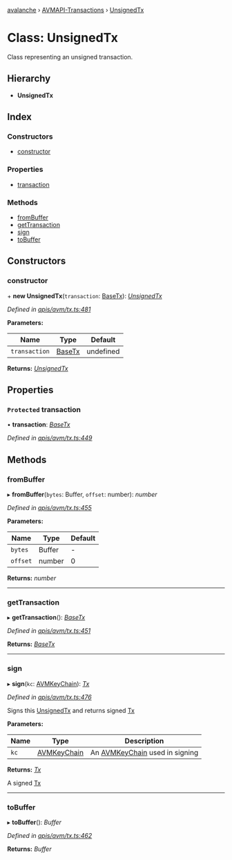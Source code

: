 [avalanche](../README.md) › [AVMAPI-Transactions](../modules/avmapi_transactions.md) › [UnsignedTx](avmapi_transactions.unsignedtx.md)

# Class: UnsignedTx

Class representing an unsigned transaction.

## Hierarchy

* **UnsignedTx**

## Index

### Constructors

* [constructor](avmapi_transactions.unsignedtx.md#constructor)

### Properties

* [transaction](avmapi_transactions.unsignedtx.md#protected-transaction)

### Methods

* [fromBuffer](avmapi_transactions.unsignedtx.md#frombuffer)
* [getTransaction](avmapi_transactions.unsignedtx.md#gettransaction)
* [sign](avmapi_transactions.unsignedtx.md#sign)
* [toBuffer](avmapi_transactions.unsignedtx.md#tobuffer)

## Constructors

###  constructor

\+ **new UnsignedTx**(`transaction`: [BaseTx](avmapi_transactions.basetx.md)): *[UnsignedTx](avmapi_transactions.unsignedtx.md)*

*Defined in [apis/avm/tx.ts:481](https://github.com/ava-labs/avalanche.js/blob/c723742/src/apis/avm/tx.ts#L481)*

**Parameters:**

Name | Type | Default |
------ | ------ | ------ |
`transaction` | [BaseTx](avmapi_transactions.basetx.md) | undefined |

**Returns:** *[UnsignedTx](avmapi_transactions.unsignedtx.md)*

## Properties

### `Protected` transaction

• **transaction**: *[BaseTx](avmapi_transactions.basetx.md)*

*Defined in [apis/avm/tx.ts:449](https://github.com/ava-labs/avalanche.js/blob/c723742/src/apis/avm/tx.ts#L449)*

## Methods

###  fromBuffer

▸ **fromBuffer**(`bytes`: Buffer, `offset`: number): *number*

*Defined in [apis/avm/tx.ts:455](https://github.com/ava-labs/avalanche.js/blob/c723742/src/apis/avm/tx.ts#L455)*

**Parameters:**

Name | Type | Default |
------ | ------ | ------ |
`bytes` | Buffer | - |
`offset` | number | 0 |

**Returns:** *number*

___

###  getTransaction

▸ **getTransaction**(): *[BaseTx](avmapi_transactions.basetx.md)*

*Defined in [apis/avm/tx.ts:451](https://github.com/ava-labs/avalanche.js/blob/c723742/src/apis/avm/tx.ts#L451)*

**Returns:** *[BaseTx](avmapi_transactions.basetx.md)*

___

###  sign

▸ **sign**(`kc`: [AVMKeyChain](avmapi_keychain.avmkeychain.md)): *[Tx](avmapi_transactions.tx.md)*

*Defined in [apis/avm/tx.ts:476](https://github.com/ava-labs/avalanche.js/blob/c723742/src/apis/avm/tx.ts#L476)*

Signs this [UnsignedTx](avmapi_transactions.unsignedtx.md) and returns signed [Tx](avmapi_transactions.tx.md)

**Parameters:**

Name | Type | Description |
------ | ------ | ------ |
`kc` | [AVMKeyChain](avmapi_keychain.avmkeychain.md) | An [AVMKeyChain](avmapi_keychain.avmkeychain.md) used in signing  |

**Returns:** *[Tx](avmapi_transactions.tx.md)*

A signed [Tx](avmapi_transactions.tx.md)

___

###  toBuffer

▸ **toBuffer**(): *Buffer*

*Defined in [apis/avm/tx.ts:462](https://github.com/ava-labs/avalanche.js/blob/c723742/src/apis/avm/tx.ts#L462)*

**Returns:** *Buffer*
